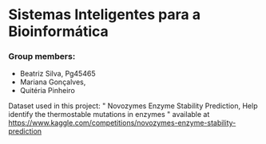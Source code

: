 # Sistemas Inteligentes para a Bioinformática
### Group members:
- Beatriz Silva, Pg45465
- Mariana Gonçalves, 
- Quitéria Pinheiro

Dataset used in this project: " Novozymes Enzyme Stability Prediction, Help identify the thermostable mutations in enzymes " available at  https://www.kaggle.com/competitions/novozymes-enzyme-stability-prediction
